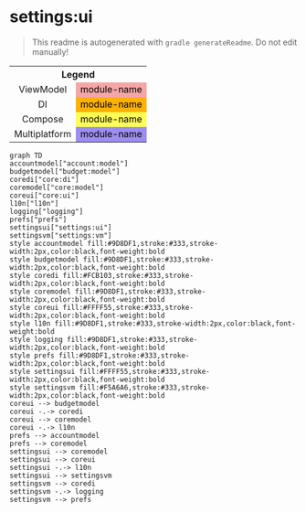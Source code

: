 # settings:ui
> This readme is autogenerated with `gradle generateReadme`. Do not edit manually!
<table>
<tr><th colspan='2'>Legend</th></tr>
<tr><td style='text-align:center;'>ViewModel</td><td style='text-align:center; background-color:#F5A6A6; color:black'>module-name</td></tr>
<tr><td style='text-align:center;'>DI</td><td style='text-align:center; background-color:#FCB103; color:black'>module-name</td></tr>
<tr><td style='text-align:center;'>Compose</td><td style='text-align:center; background-color:#FFFF55; color:black'>module-name</td></tr>
<tr><td style='text-align:center;'>Multiplatform</td><td style='text-align:center; background-color:#9D8DF1; color:black'>module-name</td></tr>
</table>

```mermaid
graph TD
accountmodel["account:model"]
budgetmodel["budget:model"]
coredi["core:di"]
coremodel["core:model"]
coreui["core:ui"]
l10n["l10n"]
logging["logging"]
prefs["prefs"]
settingsui["settings:ui"]
settingsvm["settings:vm"]
style accountmodel fill:#9D8DF1,stroke:#333,stroke-width:2px,color:black,font-weight:bold
style budgetmodel fill:#9D8DF1,stroke:#333,stroke-width:2px,color:black,font-weight:bold
style coredi fill:#FCB103,stroke:#333,stroke-width:2px,color:black,font-weight:bold
style coremodel fill:#9D8DF1,stroke:#333,stroke-width:2px,color:black,font-weight:bold
style coreui fill:#FFFF55,stroke:#333,stroke-width:2px,color:black,font-weight:bold
style l10n fill:#9D8DF1,stroke:#333,stroke-width:2px,color:black,font-weight:bold
style logging fill:#9D8DF1,stroke:#333,stroke-width:2px,color:black,font-weight:bold
style prefs fill:#9D8DF1,stroke:#333,stroke-width:2px,color:black,font-weight:bold
style settingsui fill:#FFFF55,stroke:#333,stroke-width:2px,color:black,font-weight:bold
style settingsvm fill:#F5A6A6,stroke:#333,stroke-width:2px,color:black,font-weight:bold
coreui --> budgetmodel
coreui -.-> coredi
coreui --> coremodel
coreui -.-> l10n
prefs --> accountmodel
prefs --> coremodel
settingsui --> coremodel
settingsui --> coreui
settingsui -.-> l10n
settingsui --> settingsvm
settingsvm --> coredi
settingsvm -.-> logging
settingsvm --> prefs
```
